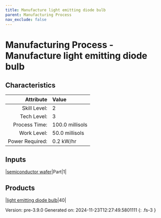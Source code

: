 ```yaml
---
title: Manufacture light emitting diode bulb
parent: Manufacturing Process
nav_exclude: false
---
```

# Manufacturing Process - Manufacture light emitting diode bulb


## Characteristics

| Attribute      | Value |
|--------:|:------|
|Skill Level:|2|
|Tech Level:|3|
|Process Time:|100.0 millisols|
|Work Level:|50.0 millisols|
|Power Required:|0.2 kW/hr|

## Inputs

|[semiconductor wafer](../part/semiconductor-wafer.html)|Part|1|

## Products

|[light emitting diode bulb](../part/light-emitting-diode-bulb.html)|40|


Version: pre-3.9.0 Generated on: 2024-11-23T12:27:49.5801111
{: .fs-3 }

